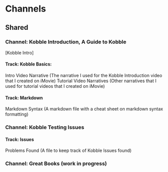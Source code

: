# Channels 
## Shared


### Channel: Kobble Introduction, A Guide to Kobble
[Kobble Intro]
#### Track: Kobble Basics:
Intro Video Narrative (The narrative I used for the Kobble Introduction video that I created on iMovie)
Tutorial Video Narratives (Other narratives that I used for tutorial videos that I created on iMovie)

#### Track: Markdown
Markdown Syntax (A markdown file with a cheat sheet on markdown syntax formatting)

### Channel: Kobble Testing Issues
#### Track: Issues 
Problems Found (A file to keep track of Kobble Issues found)

### Channel: Great Books (work in progress)